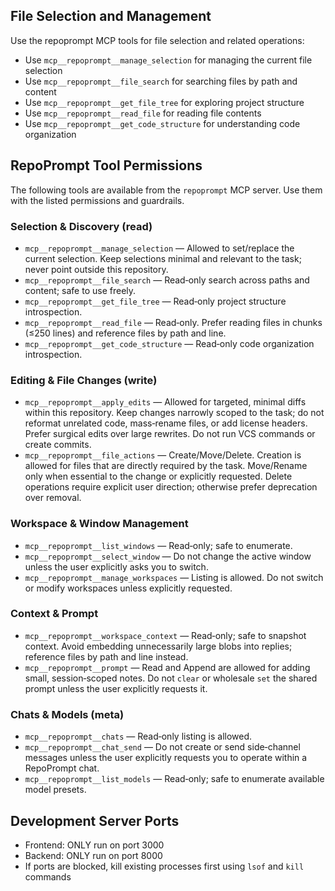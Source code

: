 ## File Selection and Management

Use the repoprompt MCP tools for file selection and related operations:

- Use `mcp__repoprompt__manage_selection` for managing the current file selection
- Use `mcp__repoprompt__file_search` for searching files by path and content
- Use `mcp__repoprompt__get_file_tree` for exploring project structure
- Use `mcp__repoprompt__read_file` for reading file contents
- Use `mcp__repoprompt__get_code_structure` for understanding code organization

## RepoPrompt Tool Permissions

The following tools are available from the `repoprompt` MCP server. Use them with the listed permissions and guardrails.

### Selection & Discovery (read)

- `mcp__repoprompt__manage_selection` — Allowed to set/replace the current selection. Keep selections minimal and relevant to the task; never point outside this repository.
- `mcp__repoprompt__file_search` — Read‑only search across paths and content; safe to use freely.
- `mcp__repoprompt__get_file_tree` — Read‑only project structure introspection.
- `mcp__repoprompt__read_file` — Read‑only. Prefer reading files in chunks (≤250 lines) and reference files by path and line.
- `mcp__repoprompt__get_code_structure` — Read‑only code organization introspection.

### Editing & File Changes (write)

- `mcp__repoprompt__apply_edits` — Allowed for targeted, minimal diffs within this repository. Keep changes narrowly scoped to the task; do not reformat unrelated code, mass‑rename files, or add license headers. Prefer surgical edits over large rewrites. Do not run VCS commands or create commits.
- `mcp__repoprompt__file_actions` — Create/Move/Delete. Creation is allowed for files that are directly required by the task. Move/Rename only when essential to the change or explicitly requested. Delete operations require explicit user direction; otherwise prefer deprecation over removal.

### Workspace & Window Management

- `mcp__repoprompt__list_windows` — Read‑only; safe to enumerate.
- `mcp__repoprompt__select_window` — Do not change the active window unless the user explicitly asks you to switch.
- `mcp__repoprompt__manage_workspaces` — Listing is allowed. Do not switch or modify workspaces unless explicitly requested.

### Context & Prompt

- `mcp__repoprompt__workspace_context` — Read‑only; safe to snapshot context. Avoid embedding unnecessarily large blobs into replies; reference files by path and line instead.
- `mcp__repoprompt__prompt` — Read and Append are allowed for adding small, session‑scoped notes. Do not `clear` or wholesale `set` the shared prompt unless the user explicitly requests it.

### Chats & Models (meta)

- `mcp__repoprompt__chats` — Read‑only listing is allowed.
- `mcp__repoprompt__chat_send` — Do not create or send side‑channel messages unless the user explicitly requests you to operate within a RepoPrompt chat.
- `mcp__repoprompt__list_models` — Read‑only; safe to enumerate available model presets.

## Development Server Ports

- Frontend: ONLY run on port 3000
- Backend: ONLY run on port 8000
- If ports are blocked, kill existing processes first using `lsof` and `kill` commands
